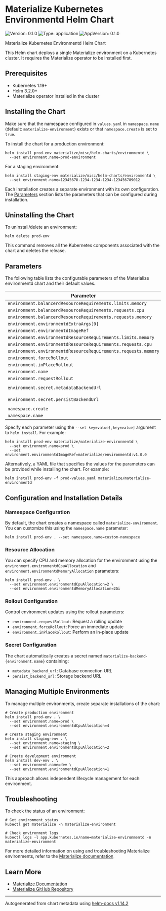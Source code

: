 # Materialize Kubernetes Environmentd Helm Chart

![Version: 0.1.0](https://img.shields.io/badge/Version-0.1.0-informational?style=flat-square) ![Type: application](https://img.shields.io/badge/Type-application-informational?style=flat-square) ![AppVersion: 0.1.0](https://img.shields.io/badge/AppVersion-0.1.0-informational?style=flat-square)

Materialize Kubernetes Environmentd Helm Chart

This Helm chart deploys a single Materialize environment on a Kubernetes cluster. It requires the Materialize operator to be installed first.

## Prerequisites

- Kubernetes 1.19+
- Helm 3.2.0+
- Materialize operator installed in the cluster

## Installing the Chart

Make sure that the namespace configured in `values.yaml` in `namespace.name` (default: `materialize-environment`) exists or that `namespace.create` is set to `true`.

To install the chart for a production environment:

```shell
helm install prod-env materialize/misc/helm-charts/environmentd \
  --set environment.name=prod-environment
```

For a staging environment:

```shell
helm install staging-env materialize/misc/helm-charts/environmentd \
  --set environment.name=12345678-1234-1234-1234-123456789012
```

Each installation creates a separate environment with its own configuration. The [Parameters](#parameters) section lists the parameters that can be configured during installation.

## Uninstalling the Chart

To uninstall/delete an environment:

```shell
helm delete prod-env
```

This command removes all the Kubernetes components associated with the chart and deletes the release.

## Parameters

The following table lists the configurable parameters of the Materialize environmentd chart and their default values.

| Parameter | Description | Default |
|-----------|-------------|---------|
| `environment.balancerdResourceRequirements.limits.memory` |  | ``"256Mi"`` |
| `environment.balancerdResourceRequirements.requests.cpu` |  | ``"100m"`` |
| `environment.balancerdResourceRequirements.requests.memory` |  | ``"256Mi"`` |
| `environment.environmentdExtraArgs[0]` |  | ``"--orchestrator-kubernetes-ephemeral-volume-class=hostpath"`` |
| `environment.environmentdImageRef` |  | ``"materialize/environmentd:v0.122.0-dev.0--pr.g47923ddb1bb4f3fb38d152b8aa86a77514599b29"`` |
| `environment.environmentdResourceRequirements.limits.memory` |  | ``"512Mi"`` |
| `environment.environmentdResourceRequirements.requests.cpu` |  | ``"250m"`` |
| `environment.environmentdResourceRequirements.requests.memory` |  | ``"512Mi"`` |
| `environment.forceRollout` |  | ``"33333333-3333-3333-3333-333333333333"`` |
| `environment.inPlaceRollout` |  | ``false`` |
| `environment.name` |  | ``"12345678-1234-1234-1234-123456789012"`` |
| `environment.requestRollout` |  | ``"22222222-2222-2222-2222-222222222222"`` |
| `environment.secret.metadataBackendUrl` |  | ``"postgres://materialize_user:materialize_pass@postgres.materialize.svc.cluster.local:5432/materialize_db?sslmode=disable"`` |
| `environment.secret.persistBackendUrl` |  | ``"s3://minio:minio123@bucket/12345678-1234-1234-1234-123456789012?endpoint=http%3A%2F%2Fminio.materialize.svc.cluster.local%3A9000&region=minio"`` |
| `namespace.create` |  | ``false`` |
| `namespace.name` |  | ``"materialize-environment"`` |

Specify each parameter using the `--set key=value[,key=value]` argument to `helm install`. For example:

```shell
helm install prod-env materialize/materialize-environmentd \
  --set environment.name=prod \
  --set environment.environmentdImageRef=materialize/environmentd:v1.0.0
```

Alternatively, a YAML file that specifies the values for the parameters can be provided while installing the chart. For example:

```shell
helm install prod-env -f prod-values.yaml materialize/materialize-environmentd
```

## Configuration and Installation Details

### Namespace Configuration

By default, the chart creates a namespace called `materialize-environment`. You can customize this using the `namespace.name` parameter:

```shell
helm install prod-env . --set namespace.name=custom-namespace
```

### Resource Allocation

You can specify CPU and memory allocation for the environment using the `environment.environmentdCpuAllocation` and `environment.environmentdMemoryAllocation` parameters:

```shell
helm install prod-env . \
  --set environment.environmentdCpuAllocation=2 \
  --set environment.environmentdMemoryAllocation=2Gi
```

### Rollout Configuration

Control environment updates using the rollout parameters:
- `environment.requestRollout`: Request a rolling update
- `environment.forceRollout`: Force an immediate update
- `environment.inPlaceRollout`: Perform an in-place update

### Secret Configuration

The chart automatically creates a secret named `materialize-backend-{environment.name}` containing:
- `metadata_backend_url`: Database connection URL
- `persist_backend_url`: Storage backend URL

## Managing Multiple Environments

To manage multiple environments, create separate installations of the chart:

```shell
# Create production environment
helm install prod-env . \
  --set environment.name=prod \
  --set environment.environmentdCpuAllocation=4

# Create staging environment
helm install staging-env . \
  --set environment.name=staging \
  --set environment.environmentdCpuAllocation=2

# Create development environment
helm install dev-env . \
  --set environment.name=dev \
  --set environment.environmentdCpuAllocation=1
```

This approach allows independent lifecycle management for each environment.

## Troubleshooting

To check the status of an environment:

```shell
# Get environment status
kubectl get materialize -n materialize-environment

# Check environment logs
kubectl logs -l app.kubernetes.io/name=materialize-environmentd -n materialize-environment
```

For more detailed information on using and troubleshooting Materialize environments, refer to the [Materialize documentation](https://materialize.com/docs).

## Learn More

- [Materialize Documentation](https://materialize.com/docs)
- [Materialize GitHub Repository](https://github.com/MaterializeInc/materialize)

----------------------------------------------
Autogenerated from chart metadata using [helm-docs v1.14.2](https://github.com/norwoodj/helm-docs/releases/v1.14.2)
